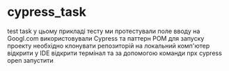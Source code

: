 # cypress_task
test task
у цьому прикладі тесту ми протестували поле вводу на Googl.com
використовували Cypress  та паттерн POM
для запуску проекту необхідно клонувати репозиторій на локальний комп'ютер
відкрити у IDE відкрити термінал та за допомогою команди npx cypress open запустити

